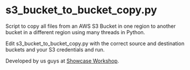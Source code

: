 s3_bucket_to_bucket_copy.py
===========================

Script to copy all files from an AWS S3 Bucket in one region to another bucket in a different region using many
threads in Python.

Edit s3_bucket_to_bucket_copy.py with the correct source and destination buckets and your S3 credentials and run.

Developed by us guys at [Showcase Workshop](http://www.showcaseworkshop.com).